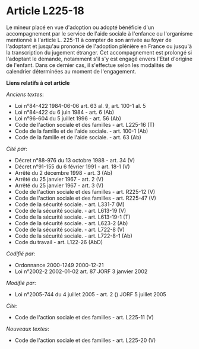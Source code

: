 # Article L225-18

Le mineur placé en vue d'adoption ou adopté bénéficie d'un accompagnement par le service de l'aide sociale à l'enfance ou
l'organisme mentionné à l'article L. 225-11 à compter de son arrivée au foyer de l'adoptant et jusqu'au prononcé de
l'adoption plénière en France ou jusqu'à la transcription du jugement étranger. Cet accompagnement est prolongé si l'adoptant
le demande, notamment s'il s'y est engagé envers l'Etat d'origine de l'enfant. Dans ce dernier cas, il s'effectue selon les
modalités de calendrier déterminées au moment de l'engagement.

**Liens relatifs à cet article**

_Anciens textes_:

  - Loi n°84-422 1984-06-06 art. 63 al. 9, art. 100-1 al. 5
  - Loi n°84-422 du 6 juin 1984 - art. 6 (Ab)
  - Loi n°96-604 du 5 juillet 1996 - art. 56 (Ab)
  - Code de l'action sociale et des familles - art. L225-16 (T)
  - Code de la famille et de l'aide sociale. - art. 100-1 (Ab)
  - Code de la famille et de l'aide sociale. - art. 63 (Ab)

_Cité par_:

  - Décret n°88-976 du 13 octobre 1988 - art. 34 (V)
  - Décret n°91-155 du 6 février 1991 - art. 18-1 (V)
  - Arrêté du 2 décembre 1998 - art. 3 (Ab)
  - Arrêté du 25 janvier 1967 - art. 2 (V)
  - Arrêté du 25 janvier 1967 - art. 3 (V)
  - Code de l'action sociale et des familles - art. R225-12 (V)
  - Code de l'action sociale et des familles - art. R225-47 (V)
  - Code de la sécurité sociale. - art. L331-7 (M)
  - Code de la sécurité sociale. - art. L613-19 (V)
  - Code de la sécurité sociale. - art. L613-19-1 (T)
  - Code de la sécurité sociale. - art. L623-2 (Ab)
  - Code de la sécurité sociale. - art. L722-8 (V)
  - Code de la sécurité sociale. - art. L722-8-1 (Ab)
  - Code du travail - art. L122-26 (AbD)

_Codifié par_:

  - Ordonnance 2000-1249 2000-12-21
  - Loi n°2002-2 2002-01-02 art. 87 JORF 3 janvier 2002

_Modifié par_:

  - Loi n°2005-744 du 4 juillet 2005 - art. 2 () JORF 5 juillet 2005

_Cite_:

  - Code de l'action sociale et des familles - art. L225-11 (V)

_Nouveaux textes_:

  - Code de l'action sociale et des familles - art. L225-20 (V)
